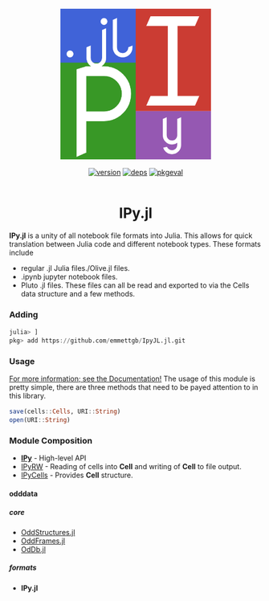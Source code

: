 <div align="center" style = "box-pack: start;">
  </br>
  <img width = 300 src="https://github.com/ChifiSource/image_dump/blob/main/ipyjl/logo.png" >
  
  
  [![version](https://juliahub.com/docs/Lathe/version.svg)](https://juliahub.com/ui/Packages/Lathe/6rMNJ)
[![deps](https://juliahub.com/docs/Lathe/deps.svg)](https://juliahub.com/ui/Packages/Lathe/6rMNJ?t=2)
[![pkgeval](https://juliahub.com/docs/Lathe/pkgeval.svg)](https://juliahub.com/ui/Packages/Lathe/6rMNJ)
  </br>
  </br>
  <h1>IPy.jl</h1>
  </div>

**IPy.jl** is a unity of all notebook file formats into Julia. This allows for quick translation between Julia code and different notebook types. These formats include
- regular .jl Julia files./Olive.jl files.
- .ipynb jupyter notebook files.
- Pluto .jl files.
These files can all be read and exported to via the Cells data structure and a few methods. 
### Adding
```julia
julia> ]
pkg> add https://github.com/emmettgb/IpyJL.jl.git
```
### Usage
[For more information; see the Documentation!]()
The usage of this module is pretty simple, there are three methods that need to be payed attention to in this library.
```julia
save(cells::Cells, URI::String)
open(URI::String)
```
### Module Composition
- [**IPy**]() - High-level API
- [IPyRW]() - Reading of cells into **Cell** and writing of **Cell** to file output.
- [IPyCells]() - Provides **Cell** structure.
#### odddata
##### core
- [OddStructures.jl]()
- [OddFrames.jl]()
- [OdDb.jl]()
##### formats
- **IPy.jl**
